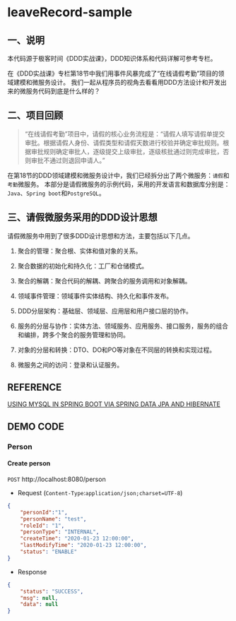 # leaveRecord-sample
## 一、说明

本代码源于极客时间《DDD实战课》，DDD知识体系和代码详解可参考专栏。

在《DDD实战课》专栏第18节中我们用事件风暴完成了“在线请假考勤”项目的领域建模和微服务设计。
我们一起从程序员的视角去看看用DDD方法设计和开发出来的微服务代码到底是什么样的？

## 二、项目回顾

> “在线请假考勤”项目中，请假的核心业务流程是：“请假人填写请假单提交审批。根据请假人身份、请假类型和请假天数进行校验并确定审批规则。根据审批规则确定审批人，逐级提交上级审批，逐级核批通过则完成审批，否则审批不通过则退回申请人。”

在第18节的DDD领域建模和微服务设计中，我们已经拆分出了两个微服务：`请假`和`考勤`微服务。
本部分是请假微服务的示例代码，采用的开发语言和数据库分别是：`Java`、`Spring boot`和`PostgreSQL`。

## 三、请假微服务采用的DDD设计思想

请假微服务中用到了很多DDD设计思想和方法，主要包括以下几点。

1. 聚合的管理：聚合根、实体和值对象的关系。

2. 聚合数据的初始化和持久化：工厂和仓储模式。

3. 聚合的解耦：聚合代码的解耦、跨聚合的服务调用和对象解耦。

4. 领域事件管理：领域事件实体结构、持久化和事件发布。

5. DDD分层架构：基础层、领域层、应用层和用户接口层的协作。

6. 服务的分层与协作：实体方法、领域服务、应用服务、接口服务，服务的组合和编排，跨多个聚合的服务管理和协同。

7. 对象的分层和转换：DTO、DO和PO等对象在不同层的转换和实现过程。

8. 微服务之间的访问：登录和认证服务。

## REFERENCE
[USING MYSQL IN SPRING BOOT VIA SPRING DATA JPA AND HIBERNATE](https://blog.netgloo.com/2014/10/27/using-mysql-in-spring-boot-via-spring-data-jpa-and-hibernate/)

## DEMO CODE
### Person
#### Create person 
`POST` http://localhost:8080/person
       
- Request (`Content-Type`:`application/json;charset=UTF-8`)
```json
{
    "personId":"1",
    "personName": "test",
    "roleId": "1",
    "personType": "INTERNAL",
    "createTime": "2020-01-23 12:00:00",
    "lastModifyTime": "2020-01-23 12:00:00",
    "status": "ENABLE"
}
```
- Response
```json
{
    "status": "SUCCESS",
    "msg": null,
    "data": null
}
```
